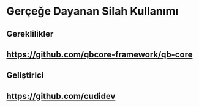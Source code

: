 # Gerçeğe Dayanan Silah Kullanımı
## Gereklilikler
## https://github.com/qbcore-framework/qb-core
## Geliştirici
## https://github.com/cudidev
